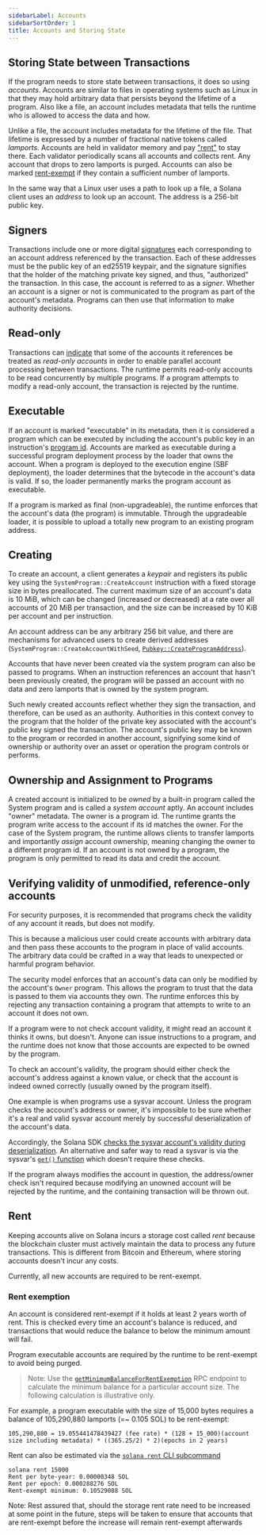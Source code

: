 ```yaml
---
sidebarLabel: Accounts
sidebarSortOrder: 1
title: Accounts and Storing State
---
```


## Storing State between Transactions

If the program needs to store state between transactions, it does so using
_accounts_. Accounts are similar to files in operating systems such as Linux in
that they may hold arbitrary data that persists beyond the lifetime of a
program. Also like a file, an account includes metadata that tells the runtime
who is allowed to access the data and how.

Unlike a file, the account includes metadata for the lifetime of the file. That
lifetime is expressed by a number of fractional native tokens called _lamports_.
Accounts are held in validator memory and pay ["rent"](#rent) to stay there.
Each validator periodically scans all accounts and collects rent. Any account
that drops to zero lamports is purged. Accounts can also be marked
[rent-exempt](#rent-exemption) if they contain a sufficient number of lamports.

In the same way that a Linux user uses a path to look up a file, a Solana client
uses an _address_ to look up an account. The address is a 256-bit public key.

## Signers

Transactions include one or more digital
[signatures](/docs/terminology.md#signature) each corresponding to an account
address referenced by the transaction. Each of these addresses must be the
public key of an ed25519 keypair, and the signature signifies that the holder of
the matching private key signed, and thus, "authorized" the transaction. In this
case, the account is referred to as a _signer_. Whether an account is a signer
or not is communicated to the program as part of the account's metadata.
Programs can then use that information to make authority decisions.

## Read-only

Transactions can [indicate](/docs/core/transactions.md#message-header-format)
that some of the accounts it references be treated as _read-only accounts_ in
order to enable parallel account processing between transactions. The runtime
permits read-only accounts to be read concurrently by multiple programs. If a
program attempts to modify a read-only account, the transaction is rejected by
the runtime.

## Executable

If an account is marked "executable" in its metadata, then it is considered a
program which can be executed by including the account's public key in an
instruction's [program id](/docs/core/transactions.md#program-id). Accounts are
marked as executable during a successful program deployment process by the
loader that owns the account. When a program is deployed to the execution engine
(SBF deployment), the loader determines that the bytecode in the account's data
is valid. If so, the loader permanently marks the program account as executable.

If a program is marked as final (non-upgradeable), the runtime enforces that the
account's data (the program) is immutable. Through the upgradeable loader, it is
possible to upload a totally new program to an existing program address.

## Creating

To create an account, a client generates a _keypair_ and registers its public
key using the `SystemProgram::CreateAccount` instruction with a fixed storage
size in bytes preallocated. The current maximum size of an account's data is 10
MiB, which can be changed (increased or decreased) at a rate over all accounts
of 20 MiB per transaction, and the size can be increased by 10 KiB per account
and per instruction.

An account address can be any arbitrary 256 bit value, and there are mechanisms
for advanced users to create derived addresses
(`SystemProgram::CreateAccountWithSeed`,
[`Pubkey::CreateProgramAddress`](/docs/core/cpi.md#program-derived-addresses)).

Accounts that have never been created via the system program can also be passed
to programs. When an instruction references an account that hasn't been
previously created, the program will be passed an account with no data and zero
lamports that is owned by the system program.

Such newly created accounts reflect whether they sign the transaction, and
therefore, can be used as an authority. Authorities in this context convey to
the program that the holder of the private key associated with the account's
public key signed the transaction. The account's public key may be known to the
program or recorded in another account, signifying some kind of ownership or
authority over an asset or operation the program controls or performs.

## Ownership and Assignment to Programs

A created account is initialized to be _owned_ by a built-in program called the
System program and is called a _system account_ aptly. An account includes
"owner" metadata. The owner is a program id. The runtime grants the program
write access to the account if its id matches the owner. For the case of the
System program, the runtime allows clients to transfer lamports and importantly
_assign_ account ownership, meaning changing the owner to a different program
id. If an account is not owned by a program, the program is only permitted to
read its data and credit the account.

## Verifying validity of unmodified, reference-only accounts

For security purposes, it is recommended that programs check the validity of any
account it reads, but does not modify.

This is because a malicious user could create accounts with arbitrary data and
then pass these accounts to the program in place of valid accounts. The
arbitrary data could be crafted in a way that leads to unexpected or harmful
program behavior.

The security model enforces that an account's data can only be modified by the
account's `Owner` program. This allows the program to trust that the data is
passed to them via accounts they own. The runtime enforces this by rejecting any
transaction containing a program that attempts to write to an account it does
not own.

If a program were to not check account validity, it might read an account it
thinks it owns, but doesn't. Anyone can issue instructions to a program, and the
runtime does not know that those accounts are expected to be owned by the
program.

To check an account's validity, the program should either check the account's
address against a known value, or check that the account is indeed owned
correctly (usually owned by the program itself).

One example is when programs use a sysvar account. Unless the program checks the
account's address or owner, it's impossible to be sure whether it's a real and
valid sysvar account merely by successful deserialization of the account's data.

Accordingly, the Solana SDK
[checks the sysvar account's validity during deserialization](https://github.com/solana-labs/solana/blob/a95675a7ce1651f7b59443eb146b356bc4b3f374/sdk/program/src/sysvar/mod.rs#L65).
An alternative and safer way to read a sysvar is via the sysvar's
[`get()` function](https://github.com/solana-labs/solana/blob/64bfc14a75671e4ec3fe969ded01a599645080eb/sdk/program/src/sysvar/mod.rs#L73)
which doesn't require these checks.

If the program always modifies the account in question, the address/owner check
isn't required because modifying an unowned account will be rejected by the
runtime, and the containing transaction will be thrown out.

## Rent

Keeping accounts alive on Solana incurs a storage cost called _rent_ because the
blockchain cluster must actively maintain the data to process any future
transactions. This is different from Bitcoin and Ethereum, where storing
accounts doesn't incur any costs.

Currently, all new accounts are required to be rent-exempt.

### Rent exemption

An account is considered rent-exempt if it holds at least 2 years worth of rent.
This is checked every time an account's balance is reduced, and transactions
that would reduce the balance to below the minimum amount will fail.

Program executable accounts are required by the runtime to be rent-exempt to
avoid being purged.

> Note: Use the
> [`getMinimumBalanceForRentExemption`](/docs/rpc/http/getMinimumBalanceForRentExemption.mdx)
> RPC endpoint to calculate the minimum balance for a particular account size.
> The following calculation is illustrative only.

For example, a program executable with the size of 15,000 bytes requires a
balance of 105,290,880 lamports (=~ 0.105 SOL) to be rent-exempt:

```text
105,290,880 = 19.055441478439427 (fee rate) * (128 + 15_000)(account size including metadata) * ((365.25/2) * 2)(epochs in 2 years)
```

Rent can also be estimated via the
[`solana rent` CLI subcommand](https://docs.solanalabs.com/cli/usage#solana-rent)

```shell
solana rent 15000
Rent per byte-year: 0.00000348 SOL
Rent per epoch: 0.000288276 SOL
Rent-exempt minimum: 0.10529088 SOL
```

Note: Rest assured that, should the storage rent rate need to be increased at
some point in the future, steps will be taken to ensure that accounts that are
rent-exempt before the increase will remain rent-exempt afterwards
